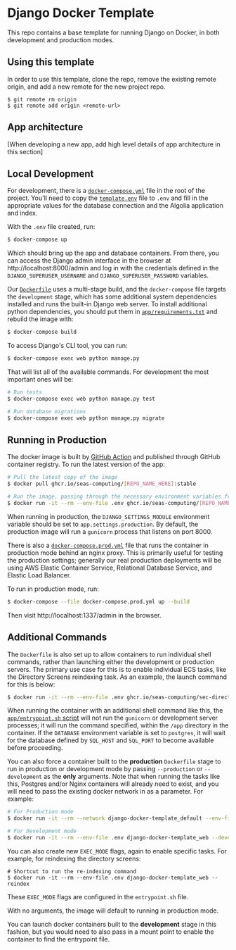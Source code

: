 # Django Docker Template

This repo contains a base template for running Django on Docker, in both development and production modes.

## Using this template

In order to use this template, clone the repo, remove the existing remote origin, and add a new remote for the new project repo.

```
$ git remote rm origin
$ git remote add origin <remote-url>
```

## App architecture

[When developing a new app, add high level details of app architecture in this section]

## Local Development

For development, there is a [`docker-compose.yml`](docker-compose.yml) file in the root of the project. You'll need to copy the [`template.env`](template.env) file to `.env` and fill in the appropriate values for the database connection and the Algolia application and index.

With the `.env` file created, run:

```sh
$ docker-compose up
```

Which should bring up the app and database containers. From there, you can access the Django admin interface in the browser at http://localhost:8000/admin and log in with the credentials defined in the `DJANGO_SUPERUSER_USERNAME` and `DJANGO_SUPERUSER_PASSWORD` variables.

Our [`Dockerfile`](app/Dockerfile) uses a multi-stage build, and the `docker-compose` file targets the `development` stage, which has some additional system dependencies installed and runs the built-in Django web server. To install additional python dependencies, you should put them in [`app/requirements.txt`](app/requirements.txt) and rebuild the image with:

```sh
$ docker-compose build
```

To access Django's CLI tool, you can run:

```sh
$ docker-compose exec web python manage.py
```

That will list all of the available commands. For development the most important ones will be:

```sh
# Run tests
$ docker-compose exec web python manage.py test

# Run database migrations
$ docker-compose exec web python manage.py migrate
```

## Running in Production

The docker image is built by [GitHub Action][actions] and published through GitHub container registry. To run the latest version of the app:

```sh
# Pull the latest copy of the image
$ docker pull ghcr.io/seas-computing/[REPO_NAME_HERE]:stable

# Run the image, passing through the necessary environment variables from our .env file
$ docker run -it --rm --env-file .env ghcr.io/seas-computing/[REPO_NAME_HERE]:stable
```

When running in production, the `DJANGO_SETTINGS_MODULE` environment variable should be set to `app.settings.production`. By default, the production image will run a `gunicorn` process that listens on port 8000.

There is also a [`docker-compose.prod.yml`](docker-compose.prod.yml) file that runs the container in production mode behind an nginx proxy. This is primarily useful for testing the production settings; generally our real production deployments will be using AWS Elastic Container Service, Relational Database Service, and Elastic Load Balancer.

To run in production mode, run:

```sh
$ docker-compose --file docker-compose.prod.yml up --build
```

Then visit http://localhost:1337/admin in the browser.

## Additional Commands

The `Dockerfile` is also set up to allow containers to run individual shell commands, rather than launching either the development or production servers. The primary use case for this is to enable individual ECS tasks, like the Directory Screens reindexing task. As an example, the launch command for this is below:

```sh
$ docker run -it --rm --env-file .env ghcr.io/seas-computing/sec-directory-server:stable python manage.py shell --command "from feedperson.utils import load_feed_people; load_feed_people()"
```

When running the container with an additional shell command like this, the [`app/entrypoint.sh` script](app/entrypoint.sh) will not run the `gunicorn` or development server processes; it will run the command specified, within the `/app` directory in the container. If the `DATABASE` environment variable is set to `postgres`, it will wait for the database defined by `SQL_HOST` and `SQL_PORT` to become available before proceeding.

You can also force a container built to the **production** `Dockerfile` stage to run in production or development mode by passing `--production` or `--development` as the **only** arguments. Note that when running the tasks like this, Postgres and/or Nginx containers will already need to exist, and you will need to pass the existing docker network in as a parameter.  For example:

```sh
# For Production mode
$ docker run -it --rm --network django-docker-template_default --env-file .env django-docker-template_web --production

# For Development mode
$ docker run -it --rm --env-file .env django-docker-template_web --development
```

You can also create new `EXEC_MODE` flags, again to enable specific tasks. For example, for reindexing the directory screens:

```
# Shortcut to run the re-indexing command
$ docker run -it --rm --env-file .env django-docker-template_web --reindex
```

These `EXEC_MODE` flags are configured in the `entrypoint.sh` file.

With no arguments, the image will default to running in production mode.

You can launch docker containers built to the **development** stage in this fashion, but you would need to also pass in a mount point to enable the container to find the entrypoint file.

[actions]: https://github.com/seas-computing/django-docker-template/actions
